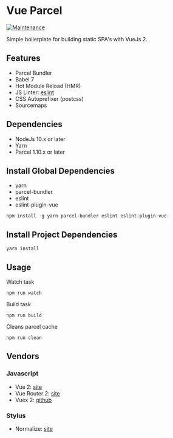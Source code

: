 Vue Parcel
==========

[![Maintenance](https://img.shields.io/badge/maintained%3F-yes-green.svg)](https://github.com/npulidom/vue-webapp/graphs/commit-activity)

Simple boilerplate for building static SPA's with VueJs 2.

## Features

- Parcel Bundler
- Babel 7
- Hot Module Reload (HMR)
- JS Linter: [eslint](http://eslint.org/)
- CSS Autoprefixer (postcss)
- Sourcemaps

## Dependencies

- NodeJs 10.x or later
- Yarn
- Parcel 1.10.x or later

## Install Global Dependencies

- yarn
- parcel-bundler
- eslint
- eslint-plugin-vue

```
npm install -g yarn parcel-bundler eslint eslint-plugin-vue
```

## Install Project Dependencies
```
yarn install
```

## Usage

Watch task
```
npm run watch
```

Build task
```
npm run build
```

Cleans parcel cache
```
npm run clean
```

## Vendors

### Javascript

- Vue 2: [site](https://vuejs.org/)
- Vue Router 2: [site](http://router.vuejs.org/)
- Vuex 2: [github](https://github.com/vuejs/vuex)

### Stylus

- Normalize: [site](https://necolas.github.io/normalize.css/)
